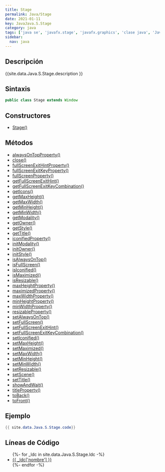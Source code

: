 ```yaml
---
title: Stage
permalink: Java/Stage
date: 2021-01-11
key: JavaJava.S.Stage
category: java
tags: ['java se', 'javafx.stage', 'javafx.graphics', 'clase java', 'JavaFX 2.0']
sidebar: 
  nav: java
---
```


## Descripción
{{site.data.Java.S.Stage.description }}

## Sintaxis
~~~java
public class Stage extends Window
~~~

## Constructores
* [Stage()](/Java/Stage/Stage/)

## Métodos
* [alwaysOnTopProperty()](/Java/Stage/alwaysOnTopProperty)
* [close()](/Java/Stage/close)
* [fullScreenExitHintProperty()](/Java/Stage/fullScreenExitHintProperty)
* [fullScreenExitKeyProperty()](/Java/Stage/fullScreenExitKeyProperty)
* [fullScreenProperty()](/Java/Stage/fullScreenProperty)
* [getFullScreenExitHint()](/Java/Stage/getFullScreenExitHint)
* [getFullScreenExitKeyCombination()](/Java/Stage/getFullScreenExitKeyCombination)
* [getIcons()](/Java/Stage/getIcons)
* [getMaxHeight()](/Java/Stage/getMaxHeight)
* [getMaxWidth()](/Java/Stage/getMaxWidth)
* [getMinHeight()](/Java/Stage/getMinHeight)
* [getMinWidth()](/Java/Stage/getMinWidth)
* [getModality()](/Java/Stage/getModality)
* [getOwner()](/Java/Stage/getOwner)
* [getStyle()](/Java/Stage/getStyle)
* [getTitle()](/Java/Stage/getTitle)
* [iconifiedProperty()](/Java/Stage/iconifiedProperty)
* [initModality()](/Java/Stage/initModality)
* [initOwner()](/Java/Stage/initOwner)
* [initStyle()](/Java/Stage/initStyle)
* [isAlwaysOnTop()](/Java/Stage/isAlwaysOnTop)
* [isFullScreen()](/Java/Stage/isFullScreen)
* [isIconified()](/Java/Stage/isIconified)
* [isMaximized()](/Java/Stage/isMaximized)
* [isResizable()](/Java/Stage/isResizable)
* [maxHeightProperty()](/Java/Stage/maxHeightProperty)
* [maximizedProperty()](/Java/Stage/maximizedProperty)
* [maxWidthProperty()](/Java/Stage/maxWidthProperty)
* [minHeightProperty()](/Java/Stage/minHeightProperty)
* [minWidthProperty()](/Java/Stage/minWidthProperty)
* [resizableProperty()](/Java/Stage/resizableProperty)
* [setAlwaysOnTop()](/Java/Stage/setAlwaysOnTop)
* [setFullScreen()](/Java/Stage/setFullScreen)
* [setFullScreenExitHint()](/Java/Stage/setFullScreenExitHint)
* [setFullScreenExitKeyCombination()](/Java/Stage/setFullScreenExitKeyCombination)
* [setIconified()](/Java/Stage/setIconified)
* [setMaxHeight()](/Java/Stage/setMaxHeight)
* [setMaximized()](/Java/Stage/setMaximized)
* [setMaxWidth()](/Java/Stage/setMaxWidth)
* [setMinHeight()](/Java/Stage/setMinHeight)
* [setMinWidth()](/Java/Stage/setMinWidth)
* [setResizable()](/Java/Stage/setResizable)
* [setScene()](/Java/Stage/setScene)
* [setTitle()](/Java/Stage/setTitle)
* [showAndWait()](/Java/Stage/showAndWait)
* [titleProperty()](/Java/Stage/titleProperty)
* [toBack()](/Java/Stage/toBack)
* [toFront()](/Java/Stage/toFront)

## Ejemplo
~~~java
{{ site.data.Java.S.Stage.code}}
~~~

## Líneas de Código
<ul>
{%- for _ldc in site.data.Java.S.Stage.ldc -%}
   <li>
       <a href="{{_ldc['url'] }}">{{ _ldc['nombre'] }}</a>
   </li>
{%- endfor -%}
</ul>

